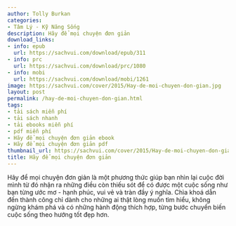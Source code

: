 ```yaml
---
author: Tolly Burkan
categories:
- Tâm Lý - Kỹ Năng Sống
description: Hãy để mọi chuyện đơn giản
download_links:
- info: epub
  url: https://sachvui.com/download/epub/311
- info: prc
  url: https://sachvui.com/download/prc/1080
- info: mobi
  url: https://sachvui.com/download/mobi/1261
image: https://sachvui.com/cover/2015/Hay-de-moi-chuyen-don-gian.jpg
layout: post
permalink: /hay-de-moi-chuyen-don-gian.html
tags:
- tải sách miễn phí
- tải sách nhanh
- tải ebooks miễn phí
- pdf miễn phí
- Hãy để mọi chuyện đơn giản ebook
- Hãy để mọi chuyện đơn giản pdf
thumbnail_url: https://sachvui.com/cover/2015/Hay-de-moi-chuyen-don-gian.jpg
title: Hãy để mọi chuyện đơn giản
---
```


 <div class="item-desc text-justify"> Hãy để mọi chuyện đơn giản là một phương thức giúp bạn nhìn lại cuộc đời mình từ đó nhận ra những điều còn thiếu sót để có được một cuộc sống như bạn từng ước mơ - hạnh phúc, vui vẻ và tràn đầy ý nghĩa. Chìa khoá dẫn đến thành công chỉ dành cho những ai thật lòng muốn tìm hiểu, không ngừng khám phá và có những hành động thích hợp, từng bước chuyển biến cuộc sống theo hướng tốt đẹp hơn. </div>